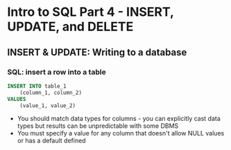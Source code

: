 # Intro to SQL Part 4 - INSERT, UPDATE, and DELETE

## INSERT & UPDATE: Writing to a database

### SQL: insert a row into a table

```sql
INSERT INTO table_1
    (column_1, column_2)
VALUES
    (value_1, value_2)
```

* You should match data types for columns - you can explicitly cast data types but results can be
unpredictable with some DBMS
* You must specify a value for any column that doesn't allow NULL values or has a default defined
